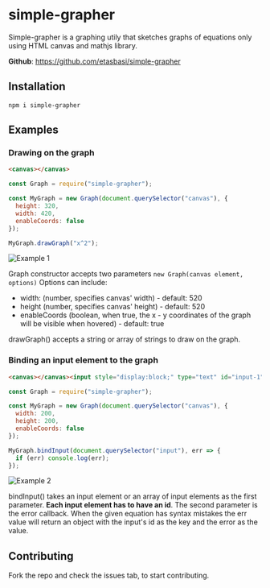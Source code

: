 # simple-grapher

Simple-grapher is a graphing utily that sketches graphs of equations only using HTML canvas and mathjs library.

**Github**: https://github.com/etasbasi/simple-grapher

## Installation

```
npm i simple-grapher
```

## Examples

### Drawing on the graph

```html
<canvas></canvas>
```

```javascript
const Graph = require("simple-grapher");

const MyGraph = new Graph(document.querySelector("canvas"), {
  height: 320,
  width: 420,
  enableCoords: false
});

MyGraph.drawGraph("x^2");
```

![](https://github.com/etasbasi/simple-grapher/blob/gh-pages/snapshots/example.png?raw=true "Example 1")

Graph constructor accepts two parameters `new Graph(canvas element, options)`
Options can include:

- width: (number, specifies canvas' width) - default: 520
- height (number, specifies canvas' height) - default: 520
- enableCoords (boolean, when true, the x - y coordinates of the graph will be visible when hovered) - default: true

drawGraph() accepts a string or array of strings to draw on the graph.

### Binding an input element to the graph

```html
<canvas></canvas><input style="display:block;" type="text" id="input-1" />
```

```javascript
const Graph = require("simple-grapher");

const MyGraph = new Graph(document.querySelector("canvas"), {
  width: 200,
  height: 200,
  enableCoords: false
});

MyGraph.bindInput(document.querySelector("input"), err => {
  if (err) console.log(err);
});
```

![](https://github.com/etasbasi/simple-grapher/blob/gh-pages/snapshots/example2.png?raw=true "Example 2")

bindInput() takes an input element or an array of input elements as the first parameter. **Each input element has to have an id**. The second parameter is the error callback. When the given equation has syntax mistakes the err value will return an object with the input's id as the key and the error as the value.

## Contributing

Fork the repo and check the issues tab, to start contributing.
